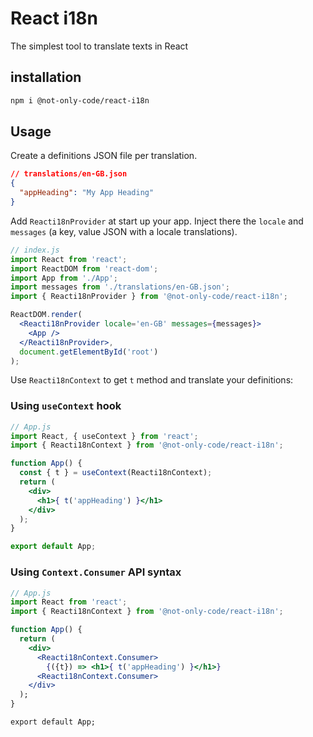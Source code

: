 # React i18n

The simplest tool to translate texts in React

## installation

```bash
npm i @not-only-code/react-i18n
```

## Usage

Create a definitions JSON file per translation.

```JSON
// translations/en-GB.json
{
  "appHeading": "My App Heading"
}
```

Add `Reacti18nProvider` at start up your app. Inject there the `locale` and `messages` (a key, value JSON with a locale translations).

```jsx
// index.js
import React from 'react';
import ReactDOM from 'react-dom';
import App from './App';
import messages from './translations/en-GB.json';
import { Reacti18nProvider } from '@not-only-code/react-i18n';

ReactDOM.render(
  <Reacti18nProvider locale='en-GB' messages={messages}>
    <App />
  </Reacti18nProvider>,
  document.getElementById('root')
);
```

Use `Reacti18nContext` to get `t` method and translate your definitions:

### Using `useContext` hook

```jsx
// App.js
import React, { useContext } from 'react';
import { Reacti18nContext } from '@not-only-code/react-i18n';

function App() {
  const { t } = useContext(Reacti18nContext);
  return (
    <div>
      <h1>{ t('appHeading') }</h1>
    </div>
  );
}

export default App;
```

### Using `Context.Consumer` API syntax

```jsx
// App.js
import React from 'react';
import { Reacti18nContext } from '@not-only-code/react-i18n';

function App() {
  return (
    <div>
      <Reacti18nContext.Consumer>
        {({t}) => <h1>{ t('appHeading') }</h1>}
      <Reacti18nContext.Consumer>
    </div>
  );
}

export default App;
```
